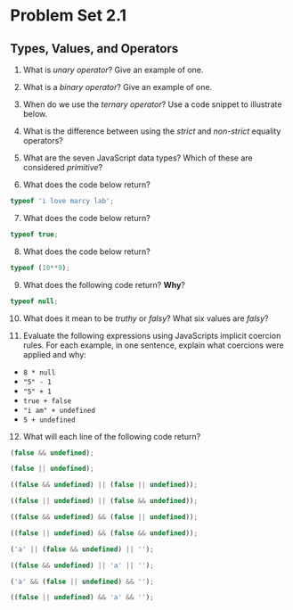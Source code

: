 # Problem Set 2.1
## Types, Values, and Operators

1. What is _unary operator_? Give an example of one.

2. What is a _binary operator_? Give an example of one.

3. When do we use the _ternary operator_? Use a code snippet to illustrate below.

4. What is the difference between using the _strict_ and _non-strict_ equality operators?

5. What are the seven JavaScript data types? Which of these are considered _primitive_?

6. What does the code below return?
  ```javascript
  typeof 'i love marcy lab';
  ```

7. What does the code below return?
  ```javascript
  typeof true;
  ```

8. What does the code below return?
  ```javascript
  typeof (10**9);
  ```

9. What does the following code return? **Why**?
  ```javascript
  typeof null;
  ```

10. What does it mean to be _truthy_ or _falsy_? What six values are _falsy_?

11. Evaluate the following expressions using JavaScripts implicit coercion rules. For each example, in one sentence, explain what coercions were applied and why:
  * `8 * null`
  * `"5" - 1`
  * `"5" + 1`
  * `true + false`
  * `"i am" + undefined`
  * `5 + undefined`


12. What will each line of the following code return?
   ```javascript
   (false && undefined);
   ```

   ```javascript
   (false || undefined);
   ```

   ```javascript
   ((false && undefined) || (false || undefined));
   ```

   ```javascript
   ((false || undefined) || (false && undefined));
   ```

   ```javascript
   ((false && undefined) && (false || undefined));
   ```

   ```javascript
   ((false || undefined) && (false && undefined));
   ```

   ```javascript
   ('a' || (false && undefined) || '');
   ```

   ```javascript
   ((false && undefined) || 'a' || '');
   ```

   ```javascript
   ('a' && (false || undefined) && '');
   ```

   ```javascript
   ((false || undefined) && 'a' && '');
   ```

